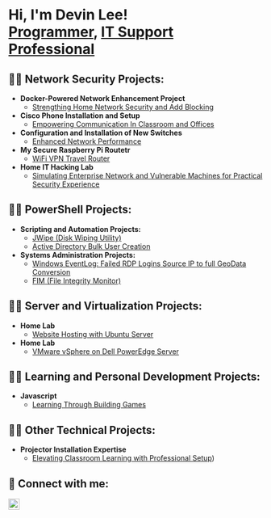 <h1>Hi, I'm Devin Lee! <br/><a href="https://github.com/DLTheDude85">Programmer</a>, <a href="https://www.linkedin.com/in/devin-lee-a606251b3/"> IT Support Professional</a> <a href=""></a></h1>

<h2>👨‍💻 Network Security Projects:</h2>

- <b>Docker-Powered Network Enhancement Project</b>
  - [Strengthing Home Network Security and Add Blocking](https://devinlee.tech/archives/projects/docker-powered-network-enhancement-project-strengthening-home-network-security-and-ad-blocking)
- <b>Cisco Phone Installation and Setup</b>
  - [Empowering Communication In Classroom and Offices](https://devinlee.tech/archives/projects/cisco-phone-installation-and-setup-empowering-communication-in-classrooms-and-offices) <b><i></b></i>
- <b>Configuration and Installation of New Switches </b>
  - [Enhanced Network Performance](https://devinlee.tech/archives/projects/configuration-and-installation-of-new-switches-for-enhanced-network-performance)
- <b>My Secure Raspberry Pi Routetr</b>
  - [WiFi VPN Travel Router](https://devinlee.tech/archives/projects/my-secure-rasberry-pi-router-wifi-vpn-travel-router) <b><i></b></i>
- <b>Home IT Hacking Lab</b>
  - [Simulating Enterprise Network and Vulnerable Machines for Practical Security Experience](https://devinlee.tech/archives/projects/home-it-hacking-lab-simulating-enterprise-networks-and-vulnerable-machines-for-practical-security-experience)


<h2>👨‍💻 PowerShell Projects:</h2>

- <b>Scripting and Automation Projects:</b>
  - [JWipe (Disk Wiping Utility)](https://github.com/joshmadakor1/Jwipe.PowerShell)
  - [Active Directory Bulk User Creation](https://github.com/joshmadakor1/AD_PS)
- <b>Systems Administration Projects:</b>
  - [Windows EventLog: Failed RDP Logins Source IP to full GeoData Conversion](https://github.com/joshmadakor1/Sentinel-Lab)
  - [FIM (File Integrity Monitor)](https://github.com/joshmadakor1/PowerShell-Integrity-FIM)
<!--
- <b>C# (.NET Desktop Applications)</b>
  - [Ransomware Proof of Concept (Encrypter)](https://github.com/joshmadakor1/EncrypterPOC)
  - [Ransomware Proof of Concept (Decrypter)](https://github.com/joshmadakor1/DecrypterPOC)
  - [Keylogger with Email Capability](https://github.com/joshmadakor1/Key-Logger-With-Email)
- <b>Python</b>
  - [Package Delivery Application (Datastructures and Algorithms Demo)](https://github.com/joshmadakor1/Package-Delivery-Pathfinding-Algorithm)
-->

<h2>👨‍💻 Server and Virtualization Projects:</h2>

- <b>Home Lab</b>
  - [Website Hosting with Ubuntu Server](https://devinlee.tech/archives/projects/project-title-home-lab-website-hosting-with-ubuntu-server)
- <b>Home Lab</b>
  - [VMware vSphere on Dell PowerEdge Server](https://devinlee.tech/archives/projects/home-it-hacking-lab-simulating-enterprise-networks-and-vulnerable-machines-for-practical-security-experience)

<h2>👨‍💻 Learning and Personal Development Projects:</h2>

- <b>Javascript</b>
  - [Learning Through Building Games](https://devinlee.tech/archives/projects/home-it-hacking-lab-simulating-enterprise-networks-and-vulnerable-machines-for-practical-security-experience)

<h2>👨‍💻 Other Technical Projects:</h2>

- <b>Projector Installation Expertise</b>
  - [Elevating Classroom Learning with Professional Setup](https://devinlee.tech/archives/projects/projector-installation-expertise-elevating-classroom-learning-with-professional-setup))

<!--
<h2>📺 Popular YouTube Videos</h2>

- [How to get into Cybersecurity Starting From Zero](https://www.youtube.com/watch?v=a83ASGn_V_s)
- [A Day in the Life of a Cybersecurity Anayst](https://www.youtube.com/watch?v=uHy3oM7NnoU)
- [How to Create a KeyLogger (C#)](https://www.youtube.com/watch?v=N-L9hklSlNk)
- [Ransomware Demonstration (C#)](https://www.youtube.com/watch?v=OfvdQeh79s0)
- [Is WGU Legit?](https://www.youtube.com/watch?v=E2MwRWxDBkA)
-->

<h2> 🤳 Connect with me:</h2>

<!--
[<img align="left" alt="JoshMadakor | YouTube" width="22px" src="https://cdn.jsdelivr.net/npm/simple-icons@v3/icons/youtube.svg" />][youtube]
[<img align="left" alt="JoshMadakor | Twitter" width="22px" src="https://cdn.jsdelivr.net/npm/simple-icons@v3/icons/twitter.svg" />][twitter]
[<img align="left" alt="JoshMadakor | Instagram" width="22px" src="https://cdn.jsdelivr.net/npm/simple-icons@v3/icons/instagram.svg" />][instagram]
-->
[<img align="left" alt="JoshMadakor | LinkedIn" width="22px" src="https://cdn.jsdelivr.net/npm/simple-icons@v3/icons/linkedin.svg" />][linkedin]


<!--
[twitter]: https://twitter.com/joshmadakor
[youtube]: https://www.youtube.com/c/joshmadakor
[instagram]: https://www.instagram.com/joshmadakor/
-->
[linkedin]: https://www.linkedin.com/in/devin-lee-a606251b3/

<!--
**joshmadakor1/joshmadakor1** is a ✨ _special_ ✨ repository because its `README.md` (this file) appears on your GitHub profile.

Here are some ideas to get you started:

- 🔭 I’m currently working on ...
- 🌱 I’m currently learning ...
- 👯 I’m looking to collaborate on ...
- 🤔 I’m looking for help with ...
- 💬 Ask me about ...
- 📫 How to reach me: ...
- 😄 Pronouns: ...            
- ⚡ Fun fact: ...
-->
